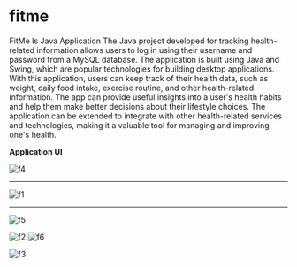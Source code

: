 # fitme
FitMe Is Java Application 
The Java project developed for tracking health-related information allows users to log in using their username and password from a MySQL database. The application is built using Java and Swing, which are popular technologies for building desktop applications. With this application, users can keep track of their health data, such as weight, daily food intake, exercise routine, and other health-related information. The app can provide useful insights into a user's health habits and help them make better decisions about their lifestyle choices. The application can be extended to integrate with other health-related services and technologies, making it a valuable tool for managing and improving one's health.

**Application UI** 

![f4](https://user-images.githubusercontent.com/55556198/233422861-ab953dd7-6b75-486a-bbc7-cb84494b1c93.PNG)
___
![f1](https://user-images.githubusercontent.com/55556198/233422870-5d5b9b2a-3bf6-4de4-9694-92f8ecbda0b9.PNG)
___
![f5](https://user-images.githubusercontent.com/55556198/233422843-0306674c-8f27-4c66-a13b-1cfc39b1dc2b.PNG)

![f2](https://user-images.githubusercontent.com/55556198/233422875-55679c71-a604-43f2-9d68-56bd0f6845ec.PNG)
![f6](https://user-images.githubusercontent.com/55556198/233422865-72e44985-0e86-461c-bc00-23ce31972681.PNG)

![f3](https://user-images.githubusercontent.com/55556198/233422878-a32750db-56a0-463f-ab91-6c89949c62d2.PNG)
